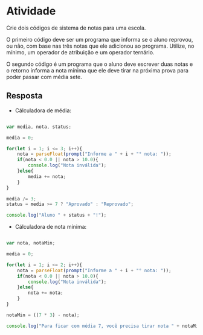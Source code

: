# Atividade

Crie dois códigos de sistema de notas para uma escola.

O primeiro código deve ser um programa que informa se o aluno reprovou, ou não, com base nas três notas que ele adicionou ao programa. Utilize, no mínimo, um operador de atribuição e um operador ternário.

O segundo código é um programa que o aluno deve escrever duas notas e o retorno informa a nota mínima que ele deve tirar na próxima prova para poder passar com média sete.

## Resposta

- Cálculadora de média:

``` javascript

var media, nota, status;

media = 0;

for(let i = 1; i <= 3; i++){
    nota = parseFloat(prompt("Informe a " + i + "° nota: "));
    if(nota < 0.0 || nota > 10.0){
        console.log("Nota inválida");
    }else{
        media += nota;
    }
}

media /= 3; 
status = media >= 7 ? "Aprovado" : "Reprovado";

console.log("Aluno " + status + "!");
```

- Cálculadora de nota mínima:

``` javascript

var nota, notaMin;

media = 0;

for(let i = 1; i <= 2; i++){
    nota = parseFloat(prompt("Informe a " + i + "° nota: "));
    if(nota < 0.0 || nota > 10.0){
        console.log("Nota inválida");
    }else{
        nota += nota;
    }
}

notaMin = ((7 * 3) - nota);

console.log("Para ficar com média 7, você precisa tirar nota " + notaMin.toFixed(1) + " na próxima prova.");

```
